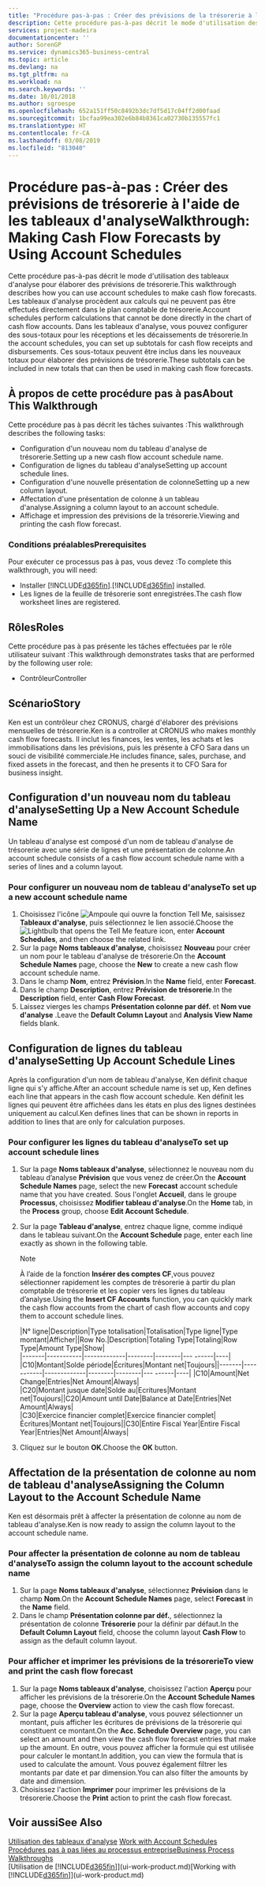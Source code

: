 ```yaml
---
title: "Procédure pas-à-pas : Créer des prévisions de la trésorerie à l'aide des tableaux d'analyse | Microsoft Docs"
description: Cette procédure pas-à-pas décrit le mode d'utilisation des tableaux d'analyse pour élaborer des prévisions de trésorerie. Les tableaux d'analyse procèdent aux calculs qui ne peuvent pas être effectués directement dans le plan comptable de trésorerie. Dans les tableaux d'analyse, vous pouvez configurer des sous-totaux pour les réceptions et les décaissements de trésorerie. Ces sous-totaux peuvent être inclus dans les nouveaux totaux pour élaborer des prévisions de trésorerie.
services: project-madeira
documentationcenter: ''
author: SorenGP
ms.service: dynamics365-business-central
ms.topic: article
ms.devlang: na
ms.tgt_pltfrm: na
ms.workload: na
ms.search.keywords: ''
ms.date: 10/01/2018
ms.author: sgroespe
ms.openlocfilehash: 652a151ff50c8492b3dc7df5d17c04ff2d00faad
ms.sourcegitcommit: 1bcfaa99ea302e6b84b8361ca02730b135557fc1
ms.translationtype: HT
ms.contentlocale: fr-CA
ms.lasthandoff: 03/08/2019
ms.locfileid: "813040"
---
```

# <a name="walkthrough-making-cash-flow-forecasts-by-using-account-schedules"></a><span data-ttu-id="bd036-106">Procédure pas-à-pas : Créer des prévisions de trésorerie à l'aide de les tableaux d'analyse</span><span class="sxs-lookup"><span data-stu-id="bd036-106">Walkthrough: Making Cash Flow Forecasts by Using Account Schedules</span></span>
<span data-ttu-id="bd036-107">Cette procédure pas-à-pas décrit le mode d'utilisation des tableaux d'analyse pour élaborer des prévisions de trésorerie.</span><span class="sxs-lookup"><span data-stu-id="bd036-107">This walkthrough describes how you can use account schedules to make cash flow forecasts.</span></span> <span data-ttu-id="bd036-108">Les tableaux d'analyse procèdent aux calculs qui ne peuvent pas être effectués directement dans le plan comptable de trésorerie.</span><span class="sxs-lookup"><span data-stu-id="bd036-108">Account schedules perform calculations that cannot be done directly in the chart of cash flow accounts.</span></span> <span data-ttu-id="bd036-109">Dans les tableaux d'analyse, vous pouvez configurer des sous-totaux pour les réceptions et les décaissements de trésorerie.</span><span class="sxs-lookup"><span data-stu-id="bd036-109">In the account schedules, you can set up subtotals for cash flow receipts and disbursements.</span></span> <span data-ttu-id="bd036-110">Ces sous-totaux peuvent être inclus dans les nouveaux totaux pour élaborer des prévisions de trésorerie.</span><span class="sxs-lookup"><span data-stu-id="bd036-110">These subtotals can be included in new totals that can then be used in making cash flow forecasts.</span></span>  

## <a name="about-this-walkthrough"></a><span data-ttu-id="bd036-111">À propos de cette procédure pas à pas</span><span class="sxs-lookup"><span data-stu-id="bd036-111">About This Walkthrough</span></span>  
<span data-ttu-id="bd036-112">Cette procédure pas à pas décrit les tâches suivantes :</span><span class="sxs-lookup"><span data-stu-id="bd036-112">This walkthrough describes the following tasks:</span></span>  

- <span data-ttu-id="bd036-113">Configuration d'un nouveau nom du tableau d'analyse de trésorerie.</span><span class="sxs-lookup"><span data-stu-id="bd036-113">Setting up a new cash flow account schedule name.</span></span>  
- <span data-ttu-id="bd036-114">Configuration de lignes du tableau d'analyse</span><span class="sxs-lookup"><span data-stu-id="bd036-114">Setting up account schedule lines.</span></span>  
- <span data-ttu-id="bd036-115">Configuration d'une nouvelle présentation de colonne</span><span class="sxs-lookup"><span data-stu-id="bd036-115">Setting up a new column layout.</span></span>  
- <span data-ttu-id="bd036-116">Affectation d'une présentation de colonne à un tableau d'analyse.</span><span class="sxs-lookup"><span data-stu-id="bd036-116">Assigning a column layout to an account schedule.</span></span>  
- <span data-ttu-id="bd036-117">Affichage et impression des prévisions de la trésorerie.</span><span class="sxs-lookup"><span data-stu-id="bd036-117">Viewing and printing the cash flow forecast.</span></span>  

### <a name="prerequisites"></a><span data-ttu-id="bd036-118">Conditions préalables</span><span class="sxs-lookup"><span data-stu-id="bd036-118">Prerequisites</span></span>  
<span data-ttu-id="bd036-119">Pour exécuter ce processus pas à pas, vous devez :</span><span class="sxs-lookup"><span data-stu-id="bd036-119">To complete this walkthrough, you will need:</span></span>  

- <span data-ttu-id="bd036-120">Installer [!INCLUDE[d365fin](includes/d365fin_md.md)].</span><span class="sxs-lookup"><span data-stu-id="bd036-120">[!INCLUDE[d365fin](includes/d365fin_md.md)] installed.</span></span>  
- <span data-ttu-id="bd036-121">Les lignes de la feuille de trésorerie sont enregistrées.</span><span class="sxs-lookup"><span data-stu-id="bd036-121">The cash flow worksheet lines are registered.</span></span>  

## <a name="roles"></a><span data-ttu-id="bd036-122">Rôles</span><span class="sxs-lookup"><span data-stu-id="bd036-122">Roles</span></span>  
<span data-ttu-id="bd036-123">Cette procédure pas à pas présente les tâches effectuées par le rôle utilisateur suivant :</span><span class="sxs-lookup"><span data-stu-id="bd036-123">This walkthrough demonstrates tasks that are performed by the following user role:</span></span>  

- <span data-ttu-id="bd036-124">Contrôleur</span><span class="sxs-lookup"><span data-stu-id="bd036-124">Controller</span></span>  

## <a name="story"></a><span data-ttu-id="bd036-125">Scénario</span><span class="sxs-lookup"><span data-stu-id="bd036-125">Story</span></span>  
<span data-ttu-id="bd036-126">Ken est un contrôleur chez CRONUS, chargé d'élaborer des prévisions mensuelles de trésorerie.</span><span class="sxs-lookup"><span data-stu-id="bd036-126">Ken is a controller at CRONUS who makes monthly cash flow forecasts.</span></span> <span data-ttu-id="bd036-127">Il inclut les finances, les ventes, les achats et les immobilisations dans les prévisions, puis les présente à CFO Sara dans un souci de visibilité commerciale.</span><span class="sxs-lookup"><span data-stu-id="bd036-127">He includes finance, sales, purchase, and fixed assets in the forecast, and then he presents it to CFO Sara for business insight.</span></span>  

## <a name="setting-up-a-new-account-schedule-name"></a><span data-ttu-id="bd036-128">Configuration d'un nouveau nom du tableau d'analyse</span><span class="sxs-lookup"><span data-stu-id="bd036-128">Setting Up a New Account Schedule Name</span></span>  
<span data-ttu-id="bd036-129">Un tableau d'analyse est composé d'un nom de tableau d'analyse de trésorerie avec une série de lignes et une présentation de colonne.</span><span class="sxs-lookup"><span data-stu-id="bd036-129">An account schedule consists of a cash flow account schedule name with a series of lines and a column layout.</span></span>  

### <a name="to-set-up-a-new-account-schedule-name"></a><span data-ttu-id="bd036-130">Pour configurer un nouveau nom de tableau d'analyse</span><span class="sxs-lookup"><span data-stu-id="bd036-130">To set up a new account schedule name</span></span>  

1.  <span data-ttu-id="bd036-131">Choisissez l'icône ![Ampoule qui ouvre la fonction Tell Me](media/ui-search/search_small.png "Dites-moi ce que vous voulez faire"), saisissez **Tableaux d'analyse**, puis sélectionnez le lien associé.</span><span class="sxs-lookup"><span data-stu-id="bd036-131">Choose the ![Lightbulb that opens the Tell Me feature](media/ui-search/search_small.png "Tell me what you want to do") icon, enter **Account Schedules**, and then choose the related link.</span></span>  
2.  <span data-ttu-id="bd036-132">Sur la page **Noms tableaux d'analyse**, choisissez **Nouveau** pour créer un nom pour le tableau d'analyse de trésorerie.</span><span class="sxs-lookup"><span data-stu-id="bd036-132">On the **Account Schedule Names** page, choose the **New** to create a new cash flow account schedule name.</span></span>  
3.  <span data-ttu-id="bd036-133">Dans le champ **Nom**, entrez **Prévision**.</span><span class="sxs-lookup"><span data-stu-id="bd036-133">In the **Name** field, enter **Forecast**.</span></span>  
4.  <span data-ttu-id="bd036-134">Dans le champ **Description**, entrez **Prévision de trésorerie**.</span><span class="sxs-lookup"><span data-stu-id="bd036-134">In the **Description** field, enter **Cash Flow Forecast**.</span></span>  
5.  <span data-ttu-id="bd036-135">Laissez vierges les champs **Présentation colonne par déf.** et **Nom vue d'analyse** .</span><span class="sxs-lookup"><span data-stu-id="bd036-135">Leave the **Default Column Layout** and **Analysis View Name** fields blank.</span></span>  

## <a name="setting-up-account-schedule-lines"></a><span data-ttu-id="bd036-136">Configuration de lignes du tableau d'analyse</span><span class="sxs-lookup"><span data-stu-id="bd036-136">Setting Up Account Schedule Lines</span></span>  
<span data-ttu-id="bd036-137">Après la configuration d'un nom de tableau d'analyse, Ken définit chaque ligne qui s'y affiche.</span><span class="sxs-lookup"><span data-stu-id="bd036-137">After an account schedule name is set up, Ken defines each line that appears in the cash flow account schedule.</span></span> <span data-ttu-id="bd036-138">Ken définit les lignes qui peuvent être affichées dans les états en plus des lignes destinées uniquement au calcul.</span><span class="sxs-lookup"><span data-stu-id="bd036-138">Ken defines lines that can be shown in reports in addition to lines that are only for calculation purposes.</span></span>  

### <a name="to-set-up-account-schedule-lines"></a><span data-ttu-id="bd036-139">Pour configurer les lignes du tableau d'analyse</span><span class="sxs-lookup"><span data-stu-id="bd036-139">To set up account schedule lines</span></span>  

1.  <span data-ttu-id="bd036-140">Sur la page **Noms tableaux d'analyse**, sélectionnez le nouveau nom du tableau d’analyse **Prévision** que vous venez de créer.</span><span class="sxs-lookup"><span data-stu-id="bd036-140">On the **Account Schedule Names** page, select the new **Forecast** account schedule name that you have created.</span></span> <span data-ttu-id="bd036-141">Sous l'onglet **Accueil**, dans le groupe **Processus**, choisissez **Modifier tableau d'analyse**.</span><span class="sxs-lookup"><span data-stu-id="bd036-141">On the **Home** tab, in the **Process** group, choose **Edit Account Schedule**.</span></span>  
2.  <span data-ttu-id="bd036-142">Sur la page **Tableau d'analyse**, entrez chaque ligne, comme indiqué dans le tableau suivant.</span><span class="sxs-lookup"><span data-stu-id="bd036-142">On the **Account Schedule** page, enter each line exactly as shown in the following table.</span></span>  

    > [!NOTE]  
    >  <span data-ttu-id="bd036-143">À l’aide de la fonction **Insérer des comptes CF**,vous pouvez sélectionner rapidement les comptes de trésorerie à partir du plan comptable de trésorerie et les copier vers les lignes du tableau d’analyse.</span><span class="sxs-lookup"><span data-stu-id="bd036-143">Using the **Insert CF Accounts** function, you can quickly mark the cash flow accounts from the chart of cash flow accounts and copy them to account schedule lines.</span></span>  

    <span data-ttu-id="bd036-144">|N° ligne|Description|Type totalisation|Totalisation|Type ligne|Type montant|Afficher|</span><span class="sxs-lookup"><span data-stu-id="bd036-144">|Row No.|Description|Totaling Type|Totaling|Row Type|Amount Type|Show|</span></span>  
    <span data-ttu-id="bd036-145">|-------|-----------|-------------|--------|--------|---  ------|----| |C10|Montant|Solde période|Écritures|Montant net|Toujours|</span><span class="sxs-lookup"><span data-stu-id="bd036-145">|-------|-----------|-------------|--------|--------|---  ------|----| |C10|Amount|Net Change|Entries|Net Amount|Always|</span></span>  
    <span data-ttu-id="bd036-146">|C20|Montant jusque date|Solde au|Ecritures|Montant net|Toujours|</span><span class="sxs-lookup"><span data-stu-id="bd036-146">|C20|Amount until Date|Balance at Date|Entries|Net Amount|Always|</span></span>  
    <span data-ttu-id="bd036-147">|C30|Exercice financier complet|Exercice financier complet|Écritures|Montant net|Toujours|</span><span class="sxs-lookup"><span data-stu-id="bd036-147">|C30|Entire Fiscal Year|Entire Fiscal Year|Entries|Net Amount|Always|</span></span>  

4.  <span data-ttu-id="bd036-148">Cliquez sur le bouton **OK**.</span><span class="sxs-lookup"><span data-stu-id="bd036-148">Choose the **OK** button.</span></span>  

## <a name="assigning-the-column-layout-to-the-account-schedule-name"></a><span data-ttu-id="bd036-149">Affectation de la présentation de colonne au nom de tableau d'analyse</span><span class="sxs-lookup"><span data-stu-id="bd036-149">Assigning the Column Layout to the Account Schedule Name</span></span>  
<span data-ttu-id="bd036-150">Ken est désormais prêt à affecter la présentation de colonne au nom de tableau d'analyse.</span><span class="sxs-lookup"><span data-stu-id="bd036-150">Ken is now ready to assign the column layout to the account schedule name.</span></span>  

### <a name="to-assign-the-column-layout-to-the-account-schedule-name"></a><span data-ttu-id="bd036-151">Pour affecter la présentation de colonne au nom de tableau d'analyse</span><span class="sxs-lookup"><span data-stu-id="bd036-151">To assign the column layout to the account schedule name</span></span>  

1.  <span data-ttu-id="bd036-152">Sur la page **Noms tableaux d'analyse**, sélectionnez **Prévision** dans le champ **Nom**.</span><span class="sxs-lookup"><span data-stu-id="bd036-152">On the **Account Schedule Names** page, select **Forecast** in the **Name** field.</span></span>  
2.  <span data-ttu-id="bd036-153">Dans le champ **Présentation colonne par déf.**, sélectionnez la présentation de colonne **Trésorerie** pour la définir par défaut.</span><span class="sxs-lookup"><span data-stu-id="bd036-153">In the **Default Column Layout** field, choose the column layout **Cash Flow** to assign as the default column layout.</span></span>  

### <a name="to-view-and-print-the-cash-flow-forecast"></a><span data-ttu-id="bd036-154">Pour afficher et imprimer les prévisions de la trésorerie</span><span class="sxs-lookup"><span data-stu-id="bd036-154">To view and print the cash flow forecast</span></span>  
1.  <span data-ttu-id="bd036-155">Sur la page **Noms tableaux d'analyse**, choisissez l'action **Aperçu** pour afficher les prévisions de la trésorerie.</span><span class="sxs-lookup"><span data-stu-id="bd036-155">On the **Account Schedule Names** page, choose the **Overview** action to view the cash flow forecast.</span></span>  
2.  <span data-ttu-id="bd036-156">Sur la page **Aperçu tableau d'analyse**, vous pouvez sélectionner un montant, puis afficher les écritures de prévisions de la trésorerie qui constituent ce montant.</span><span class="sxs-lookup"><span data-stu-id="bd036-156">On the **Acc. Schedule Overview** page, you can select an amount and then view the cash flow forecast entries that make up the amount.</span></span> <span data-ttu-id="bd036-157">En outre, vous pouvez afficher la formule qui est utilisée pour calculer le montant.</span><span class="sxs-lookup"><span data-stu-id="bd036-157">In addition, you can view the formula that is used to calculate the amount.</span></span> <span data-ttu-id="bd036-158">Vous pouvez également filtrer les montants par date et par dimension.</span><span class="sxs-lookup"><span data-stu-id="bd036-158">You can also filter the amounts by date and dimension.</span></span>  
3.  <span data-ttu-id="bd036-159">Choisissez l'action **Imprimer** pour imprimer les prévisions de la trésorerie.</span><span class="sxs-lookup"><span data-stu-id="bd036-159">Choose the **Print** action to print the cash flow forecast.</span></span>  

## <a name="see-also"></a><span data-ttu-id="bd036-160">Voir aussi</span><span class="sxs-lookup"><span data-stu-id="bd036-160">See Also</span></span>  
 <span data-ttu-id="bd036-161">[Utilisation des tableaux d'analyse](bi-how-work-account-schedule.md) </span><span class="sxs-lookup"><span data-stu-id="bd036-161">[Work with Account Schedules](bi-how-work-account-schedule.md) </span></span>  
 [<span data-ttu-id="bd036-162">Procédures pas à pas liées au processus entreprise</span><span class="sxs-lookup"><span data-stu-id="bd036-162">Business Process Walkthroughs</span></span>](walkthrough-business-process-walkthroughs.md)  
 <span data-ttu-id="bd036-163">[Utilisation de [!INCLUDE[d365fin](includes/d365fin_md.md)]](ui-work-product.md)</span><span class="sxs-lookup"><span data-stu-id="bd036-163">[Working with [!INCLUDE[d365fin](includes/d365fin_md.md)]](ui-work-product.md)</span></span>
